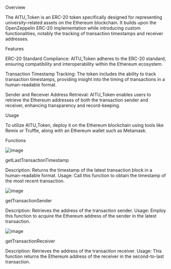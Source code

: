 Overview

The AITU_Token is an ERC-20 token specifically designed for representing university-related assets on the Ethereum blockchain. It builds upon the OpenZeppelin ERC-20 implementation while introducing custom functionalities, notably the tracking of transaction timestamps and receiver addresses.

Features

ERC-20 Standard Compliance: AITU_Token adheres to the ERC-20 standard, ensuring compatibility and interoperability within the Ethereum ecosystem.

Transaction Timestamp Tracking: The token includes the ability to track transaction timestamps, providing insight into the timing of transactions in a human-readable format.

Sender and Receiver Address Retrieval: AITU_Token enables users to retrieve the Ethereum addresses of both the transaction sender and receiver, enhancing transparency and record-keeping.

Usage

To utilize AITU_Token, deploy it on the Ethereum blockchain using tools like Remix or Truffle, along with an Ethereum wallet such as Metamask.

Functions
 
![image](https://github.com/hvruu/blockchain/assets/122508256/a86a59ff-3a10-4380-9f59-45c1c15e34f6)

getLastTransactionTimestamp

Description: Returns the timestamp of the latest transaction block in a human-readable format.
Usage: Call this function to obtain the timestamp of the most recent transaction. 


 
![image](https://github.com/hvruu/blockchain/assets/122508256/63339efd-af0a-4e6e-9161-84e69a690d32)

getTransactionSender

Description: Retrieves the address of the transaction sender.
Usage: Employ this function to acquire the Ethereum address of the sender in the latest transaction. 


 
![image](https://github.com/hvruu/blockchain/assets/122508256/7d229baf-e189-413f-ad8a-cf1fee0fd808)

getTransactionReceiver

Description: Retrieves the address of the transaction receiver.
Usage: This function returns the Ethereum address of the receiver in the second-to-last transaction.
